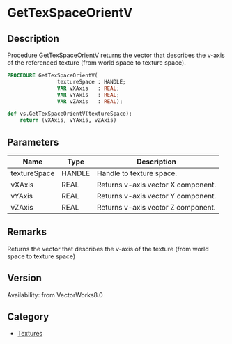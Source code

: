 # GetTexSpaceOrientV

## Description
Procedure GetTexSpaceOrientV returns the vector that describes the v-axis of the referenced texture (from world space to texture space).

```pascal
PROCEDURE GetTexSpaceOrientV(
				textureSpace : HANDLE;
				VAR vXAxis   : REAL;
				VAR vYAxis   : REAL;
				VAR vZAxis   : REAL);
```

```python
def vs.GetTexSpaceOrientV(textureSpace):
    return (vXAxis, vYAxis, vZAxis)
```

## Parameters
|Name|Type|Description|
|---|---|---|
|textureSpace|HANDLE|Handle to texture space.|
|vXAxis|REAL|Returns v-axis vector X component.|
|vYAxis|REAL|Returns v-axis vector Y component.|
|vZAxis|REAL|Returns v-axis vector Z component.|

## Remarks
Returns the vector that describes the v-axis of the texture (from world space to texture space)

## Version
Availability: from VectorWorks8.0

## Category
* [Textures](../Categories/Textures.md)
